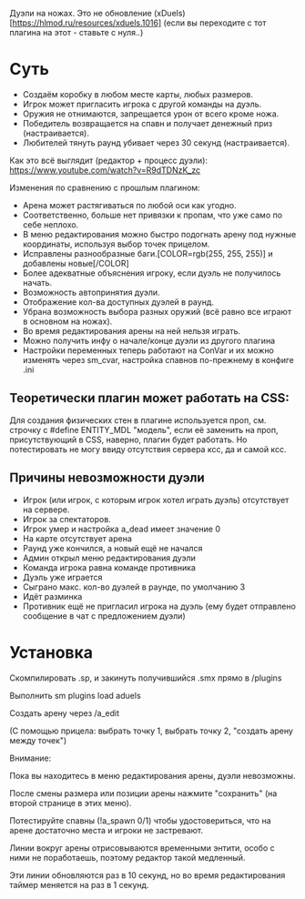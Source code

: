 Дуэли на ножах. Это не обновление (xDuels) [https://hlmod.ru/resources/xduels.1016] 
(если вы переходите с тот плагина на этот - ставьте с нуля..)

# Суть

* Создаём коробку в любом месте карты, любых размеров.
* Игрок может пригласить игрока с другой команды на дуэль.
* Оружия не отнимаются, запрещается урон от всего кроме ножа.
* Победитель возвращается на спавн и получает денежный приз (настраивается).
* Любителей тянуть раунд убивает через 30 секунд (настраивается).

Как это всё выглядит (редактор + процесс дуэли):
https://www.youtube.com/watch?v=R9dTDNzK_zc

Изменения по сравнению с прошлым плагином:

* Арена может растягиваться по любой оси как угодно.
* Соответственно, больше нет привязки к пропам, что уже само по себе неплохо.
* В меню редактирования можно быстро подогнать арену под нужные координаты, используя выбор точек прицелом.
* Исправлены разнообразные баги.[COLOR=rgb(255, 255, 255)] и добавлены новые[/COLOR]
* Более адекватные объяснения игроку, если дуэль не получилось начать.
* Возможность автопринятия дуэли.
* Отображение кол-ва доступных дуэлей в раунд.
* Убрана возможность выбора разных оружий (всё равно все играют в основном на ножах).
* Во время редактирования арены на ней нельзя играть.
* Можно получить инфу о начале/конце дуэли из другого плагина
* Настройки переменных теперь работают на ConVar и их можно изменять через sm_cvar, настройка спавнов по-прежнему в конфиге .ini

## Теоретически плагин может работать на CSS:

Для создания физических стен в плагине используется проп, см. строчку с #define ENTITY_MDL "модель", если её заменить на проп, присутствующий в CSS, наверно, плагин будет работать. Но потестировать не могу ввиду отсутствия сервера ксс, да и самой ксс.

## Причины невозможности дуэли

* Игрок (или игрок, с которым игрок хотел играть дуэль) отсутствует на сервере.
* Игрок за спектаторов.
* Игрок умер и настройка a_dead имеет значение 0
* На карте отсутствует арена
* Раунд уже кончился, а новый ещё не начался
* Админ открыл меню редактирования дуэли
* Команда игрока равна команде противника
* Дуэль уже играется
* Сыграно макс. кол-во дуэлей в раунде, по умолчанию 3
* Идёт разминка
* Противник ещё не пригласил игрока на дуэль (ему будет отправлено сообщение в чат с предложением дуэли)

# Установка

Скомпилировать .sp, и закинуть получившийся .smx прямо в /plugins

Выполнить sm plugins load aduels

Создать арену через /a_edit

(С помощью прицела: выбрать точку 1, выбрать точку 2, "создать арену между точек")


Внимание:

Пока вы находитесь в меню редактирования арены, дуэли невозможны.

После смены размера или позиции арены нажмите "сохранить" (на второй странице в этих меню).

Потестируйте спавны (!a_spawn 0/1) чтобы удостовериться, что на арене достаточно места и игроки не застревают.

Линии вокруг арены отрисовываются временными энтити, особо с ними не поработаешь, поэтому редактор такой медленный.

Эти линии обновляются раз в 10 секунд, но во время редактирования таймер меняется на раз в 1 секунд.
